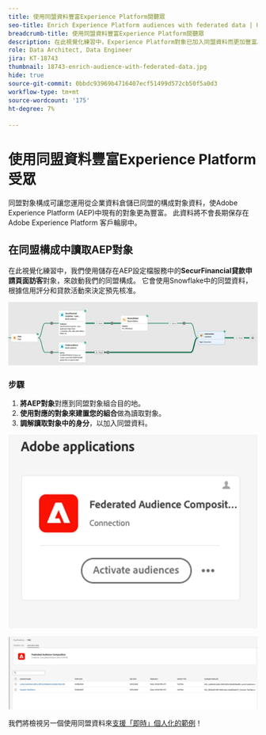 ```yaml
---
title: 使用同盟資料豐富Experience Platform閱聽眾
seo-title: Enrich Experience Platform audiences with federated data | Unlock cross-channel insights with Federated Audience Composition
breadcrumb-title: 使用同盟資料豐富Experience Platform閱聽眾
description: 在此視覺化練習中，Experience Platform對象已加入同盟資料而更加豐富。
role: Data Architect, Data Engineer
jira: KT-18743
thumbnail: 18743-enrich-audience-with-federated-data.jpg
hide: true
source-git-commit: 0bbdc93969b4716407ecf51499d572cb50f5a0d3
workflow-type: tm+mt
source-wordcount: '175'
ht-degree: 7%

---
```



# 使用同盟資料豐富Experience Platform受眾

同盟對象構成可讓您運用從企業資料倉儲已同盟的構成對象資料，使Adobe Experience Platform (AEP)中現有的對象更為豐富。 此資料將不會長期保存在 Adobe Experience Platform 客戶輪廓中。

## 在同盟構成中讀取AEP對象

在此視覺化練習中，我們使用儲存在AEP設定檔服務中的&#x200B;**SecurFinancial貸款申請頁面訪客**&#x200B;對象，來啟動我們的同盟構成。 它會使用Snowflake中的同盟資料，根據信用評分和貸款活動來決定預先核准。

![federated-composition-example](assets/snowflake-preapproval.png)

### 步驟

1. **將AEP對象**&#x200B;對應到同盟對象組合目的地。
2. **使用對應的對象來建置您的組合**&#x200B;做為讀取對象。
3. **調解讀取對象中的身分**，以加入同盟資料。

![federated-method-1-1](assets/federated-method-1-1.png)

![federated-method-1-2](assets/federated-method-1-2.png)

我們將檢視另一個使用同盟資料來[支援「即時」個人化的範例](drive-in-the-moment-personalization.md)！
